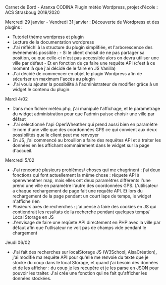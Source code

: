 Carnet de Bord - Aranxa CODINA
Plugin météo Wordpress, projet d'école : ACS Strasboug 2019/2020

Mercredi 29 janvier - Vendredi 31 janvier : 
Découverte de Wordpress et des plugins : 
- Tutoriel thème wordpress et plugin
- Lecture de la documentation wordpress
- J'ai réfléchi à la structure du plugin simplifiée, et l'arborescence des événements possible : 
        - Si le client choisit de ne pas partager sa position, ou que celle-ci n'est pas accessible alors on devra utiliser une ville par défaut
        - Et en fonction de ça faire une requête API (c'est à ce moment là que j'ai décidé de le faire en JS Vanilla)
- J'ai décidé de commencer en objet le plugin Wordpress afin de sécuriser un maximum l'accès au plugin
- J'ai voulu ajouter la possibilité à l'administrateur de modifier grâce à un widget le contenu du plugin

Mardi 4/02

- Dans mon fichier météo.php, j'ai manipulé l'affichage, et le paramètrage du widget administration pour que l'admin puisse choisir une ville par défaut
- J'ai selectionné l'api OpenWheather qui prend aussi bien en paramètre le nom d'une ville que des coordonnées GPS ce qui convient aux deux possibilités 
que le client peut me renvoyer
- En JS, j'ai commencé au brouillon a faire des requêtes API et à traiter les données en les affichant sommairement dans le widget sur la page d'accueil.

Mercredi 5/02

- J'ai rencontré plusieurs problèmes/ choses qui me chagrinent : j'ai deux fonctions qui font actuellement la même chose : rêquete API à openwheather map, mais elles ont deux paramètres différents l'une prend une ville en paramètre l'autre des coordonnées GPS. L'utilisateur a chaque rechargement de page fait une requête API. Et lors du rechargement de la page pendant un court laps de temps, le widget n'affiche rien
- Plusieurs axes de recherches : j'ai pensé à faire des cookies en JS qui contiendrait les resultats de la recherche pendant quelques temps/ Local Storage en JS 
- J'envisage de faire une reqûete API directement en PHP avec la ville par défaut afin que l'utlisateur ne voit pas de champs vide pendant le chargement

Jeudi 06/02

- J'ai fait des recherches sur localStorage JS (W3School, AlsaCréation), j'ai modifié ma requête API pour qu'elle me renvoie du texte que je stocke du coup dans le local Storage, et quand j'ai besoin des données et de les afficher : du coup je les recupère et je les parse en JSON pour pouvoir les traiter. J'ai crée une fonction qui ne fait qu'afficher les données stockées.  